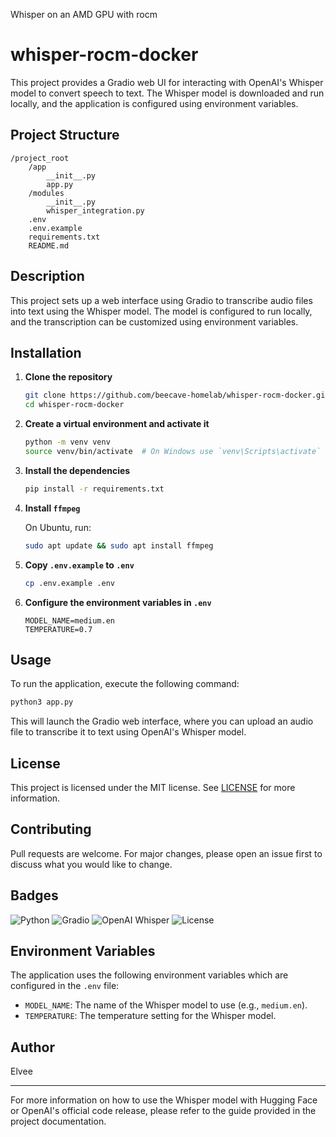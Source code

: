Whisper on an AMD GPU with rocm

# whisper-rocm-docker

This project provides a Gradio web UI for interacting with OpenAI's Whisper model to convert speech to text. The Whisper model is downloaded and run locally, and the application is configured using environment variables.

## Project Structure

```plaintext
/project_root
    /app
        __init__.py
        app.py
    /modules
        __init__.py
        whisper_integration.py
    .env
    .env.example
    requirements.txt
    README.md
```

## Description

This project sets up a web interface using Gradio to transcribe audio files into text using the Whisper model. The model is configured to run locally, and the transcription can be customized using environment variables.

## Installation

1. **Clone the repository**

    ```bash
    git clone https://github.com/beecave-homelab/whisper-rocm-docker.git
    cd whisper-rocm-docker
    ```

2. **Create a virtual environment and activate it**

    ```bash
    python -m venv venv
    source venv/bin/activate  # On Windows use `venv\Scripts\activate`
    ```

3. **Install the dependencies**

    ```bash
    pip install -r requirements.txt
    ```

4. **Install `ffmpeg`**

    On Ubuntu, run:

    ```bash
    sudo apt update && sudo apt install ffmpeg
    ```

5. **Copy `.env.example` to `.env`**

    ```bash
    cp .env.example .env
    ```

6. **Configure the environment variables in `.env`**

    ```plaintext
    MODEL_NAME=medium.en
    TEMPERATURE=0.7
    ```

## Usage

To run the application, execute the following command:

```bash
python3 app.py
```

This will launch the Gradio web interface, where you can upload an audio file to transcribe it to text using OpenAI's Whisper model.

## License

This project is licensed under the MIT license. See [LICENSE](LICENSE) for more information.

## Contributing

Pull requests are welcome. For major changes, please open an issue first to discuss what you would like to change.

## Badges

![Python](https://img.shields.io/badge/Python-3.8%2B-blue)
![Gradio](https://img.shields.io/badge/Gradio-3.x-blue)
![OpenAI Whisper](https://img.shields.io/badge/OpenAI_Whisper-medium.en-blue)
![License](https://img.shields.io/badge/License-MIT-blue)

## Environment Variables

The application uses the following environment variables which are configured in the `.env` file:

- `MODEL_NAME`: The name of the Whisper model to use (e.g., `medium.en`).
- `TEMPERATURE`: The temperature setting for the Whisper model.

## Author

Elvee

---

For more information on how to use the Whisper model with Hugging Face or OpenAI's official code release, please refer to the guide provided in the project documentation.